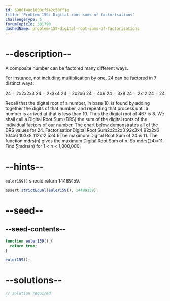 ```yaml
---
id: 5900f40c1000cf542c50ff1e
title: 'Problem 159: Digital root sums of factorisations'
challengeType: 5
forumTopicId: 301790
dashedName: problem-159-digital-root-sums-of-factorisations
---
```


# --description--

A composite number can be factored many different ways.

For instance, not including multiplication by one, 24 can be factored in 7 distinct ways:

24 = 2x2x2x3 24 = 2x3x4 24 = 2x2x6 24 = 4x6 24 = 3x8 24 = 2x12 24 = 24

Recall that the digital root of a number, in base 10, is found by adding together the digits of that number, and repeating that process until a number is arrived at that is less than 10. Thus the digital root of 467 is 8. We shall call a Digital Root Sum (DRS) the sum of the digital roots of the individual factors of our number. The chart below demonstrates all of the DRS values for 24. FactorisationDigital Root Sum2x2x2x3 92x3x4 92x2x6 104x6 103x8 112x12 524 6The maximum Digital Root Sum of 24 is 11. The function mdrs(n) gives the maximum Digital Root Sum of n. So mdrs(24)=11. Find ∑mdrs(n) for 1 &lt; n &lt; 1,000,000.

# --hints--

`euler159()` should return 14489159.

```js
assert.strictEqual(euler159(), 14489159);
```

# --seed--

## --seed-contents--

```js
function euler159() {
  return true;
}

euler159();
```

# --solutions--

```js
// solution required
```
